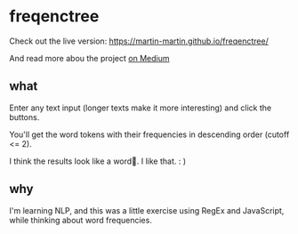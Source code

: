 # freqenctree

Check out the live version: https://martin-martin.github.io/freqenctree/

And read more abou the project [on Medium](https://medium.com/@martin.breuss/3-word-frequenctrees-fec2684c217a#.sxkm0nvvd)

## what
Enter any text input (longer texts make it more interesting) and click the buttons.

You'll get the word tokens with their frequencies in descending order (cutoff <= 2).

I think the results look like a word🌳. I like that. : )

## why
I'm learning NLP, and this was a little exercise using RegEx and JavaScript, while thinking about word frequencies.

